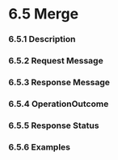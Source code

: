# 6.5 Merge
### 6.5.1 Description
### 6.5.2 Request Message
### 6.5.3 Response Message
### 6.5.4 OperationOutcome
### 6.5.5 Response Status
### 6.5.6 Examples